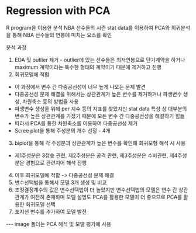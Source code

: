 # Regression with PCA
R program을 이용한 분석
NBA 선수들의 시즌 stat data를 이용하여 PCA와 회귀분석을 통해 NBA 선수들의 연봉에 미치는 요소를 확인  

분석 과정  
1. EDA 및 outlier 제거 - outlier에 있는 선수들은 최저연봉으로 단기계약을 하거나 maximum 계약이라는 특수한 형태의 계약이기 때문에 제거하고 진행
2. 회귀모델에 적합
 - 이 과정에서 변수 간 다중공선성이 너무 높게 나오는 문제 발견  
 - 다중공선성 문제 해결을 위해서는 상관관계가 높은 변수를 제거하거나 파생변수 생성, 차원축소 등의 방법을 사용
 - 파생변수 생성을 위해 per 지수 등의 지표를 찾았지만 stat data 특성 상 대부분의 변수가 높은 상관관계를 가졌기 때문에 모든 변수 간 다중공선성을 해결하기 힘듦
 - 따라서 PCA를 통한 차원축소를 이용하여 다중공선성 제거
 - Scree plot을 통해 주성분의 개수 선정 - 4개
3. biplot을 통해 각 주성분과 상관관계가 높은 변수를 확인해 회귀모형 해석 시 사용
 - 제1주성분은 3점슛 관련, 제2주성분은 공격 관련, 제3주성분은 수비관련, 제4주성분은 경험으로 관련지어 해석 진행
4. 이후 회귀모델에 적합 -> 다중공선성 문제 해결
5. 변수선택법을 통해서 모델 3개 생성 및 비교
6. 조정결정계수의 값은 변수선택법이 더 높았지만 변수선택법의 모델은 변수 간 상관관계가 여전히 존재하며 모델 설명도 PCA를 활용한 모델이 더 좋으므로 PCA를 활용한 회귀모델 선택
7. 포지션 변수를 추가하여 모델 발전

--- image 폴더는 PCA 해석 및 모델 평가에 사용
